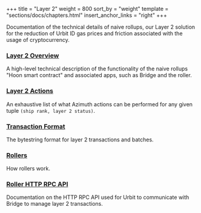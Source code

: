 +++
title = "Layer 2"
weight = 800
sort_by = "weight"
template = "sections/docs/chapters.html"
insert_anchor_links = "right"
+++

Documentation of the technical details of naive rollups, our Layer 2 solution
for the reduction of Urbit ID gas prices and friction associated with the usage
of cryptocurrency.

### [Layer 2 Overview](/docs/azimuth/l2/layer2)

A high-level technical description of the functionality of the naive rollups
"Hoon smart contract" and associated apps, such as Bridge and the roller.

### [Layer 2 Actions](/docs/azimuth/l2/l2-actions)

An exhaustive list of what Azimuth actions can be performed for any given tuple
`(ship rank, layer 2 status)`.

### [Transaction Format](/docs/azimuth/l2/bytestring)

The bytestring format for layer 2 transactions and batches.

### [Rollers](/docs/azimuth/l2/roller)

How rollers work.

### [Roller HTTP RPC API](/docs/azimuth/l2/layer2-api)

Documentation on the HTTP RPC API used for Urbit to communicate with Bridge to
manage layer 2 transactions.

